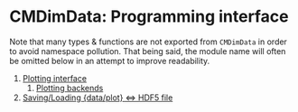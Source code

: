# CMDimData: Programming interface

Note that many types & functions are not exported from `CMDimData` in order to avoid namespace pollution.  That being said, the module name will often be omitted below in an attempt to improve readability.

 1. [Plotting interface](EasyPlot.md)
    1. [Plotting backends](EasyPlot_backends.md)
 1. [Saving/Loading {data/plot} &hArr; HDF5 file](EasyData.md)
